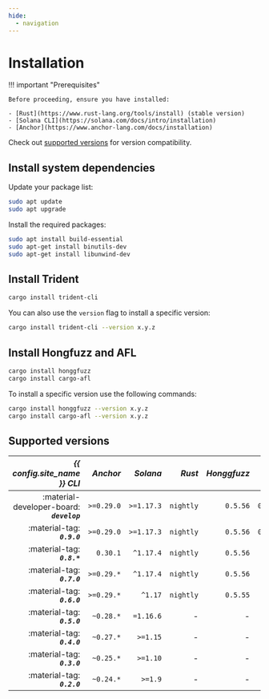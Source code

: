 ```yaml
---
hide:
  - navigation
---
```



# Installation

!!! important "Prerequisites"

    Before proceeding, ensure you have installed:

    - [Rust](https://www.rust-lang.org/tools/install) (stable version)
    - [Solana CLI](https://solana.com/docs/intro/installation)
    - [Anchor](https://www.anchor-lang.com/docs/installation)

  Check out [supported versions](#supported-versions) for version compatibility.

## Install system dependencies

Update your package list:

```bash
sudo apt update
sudo apt upgrade
```
Install the required packages:
```bash
sudo apt install build-essential
sudo apt-get install binutils-dev
sudo apt-get install libunwind-dev
```

## Install Trident

```bash
cargo install trident-cli
```

You can also use the `version` flag to install a specific version:
```bash
cargo install trident-cli --version x.y.z
```

## Install Hongfuzz and AFL

```bash
cargo install honggfuzz
cargo install cargo-afl
```
To install a specific version use the following commands:
```bash
cargo install honggfuzz --version x.y.z
cargo install cargo-afl --version x.y.z
```



## Supported versions

| ***{{ config.site_name }} CLI*** | ***Anchor*** | ***Solana*** | ***Rust*** | ***Honggfuzz*** | ***AFL*** |
|-:|-:|-:|-:|-:|-:|
| :material-developer-board: ***`develop`*** | `>=0.29.0` | `>=1.17.3` | `nightly` | `0.5.56` | `0.15.11` |
| :material-tag: ***`0.9.0`*** | `>=0.29.0` | `>=1.17.3` | `nightly` | `0.5.56` | `0.15.11` |
| :material-tag: ***`0.8.*`*** | `0.30.1` | `^1.17.4` | `nightly` | `0.5.56` | - |
| :material-tag: ***`0.7.0`*** | `>=0.29.*` | `^1.17.4` | `nightly` | `0.5.56` | - |
| :material-tag: ***`0.6.0`*** | `>=0.29.*` | `^1.17` | `nightly` | `0.5.55` | - |
| :material-tag: ***`0.5.0`*** | `~0.28.*` | `=1.16.6` | - | - | - |
| :material-tag: ***`0.4.0`*** | `~0.27.*` | `>=1.15`  | - | - | - |
| :material-tag: ***`0.3.0`*** | `~0.25.*` | `>=1.10`  | - | - | - |
| :material-tag: ***`0.2.0`*** | `~0.24.*` |  `>=1.9`  | - | - | - |

<!-- 1. To use Trident with Anchor 0.29.0, run the following commands from your project's root directory after Trident initialization:
```bash
cargo update anchor-client@0.30.0 --precise 0.29.0
cargo update anchor-spl@0.30.0 --precise 0.29.0
``` -->
